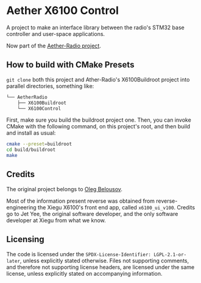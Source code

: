 # Aether X6100 Control

A project to make an interface library between the radio's STM32 base controller
and user-space applications.

Now part of the [Aether-Radio project](https://github.com/AetherRadio).

## How to build with CMake Presets

`git clone` both this project and Ather-Radio's X6100Buildroot project into
parallel directories, something like:

```txt
└── AetherRadio
    ├── X6100Buildroot
    └── X6100Control
```

First, make sure you build the buildroot project one.
Then, you can invoke CMake with the following command, on this project's root,
and then build and install as usual:

```sh
cmake --preset=buildroot
cd build/buildroot
make
```

## Credits

The original project belongs to [Oleg Belousov](https://github.com/strijar).

Most of the information present reverse was obtained from reverse-engineering
the Xiegu X6100's front end app, called `x6100_ui_v100`. Credits go to Jet Yee,
the original software developer, and the only software developer at Xiegu from
what we know.

## Licensing

The code is licensed under the `SPDX-License-Identifier: LGPL-2.1-or-later`,
unless explicitly stated otherwise.
Files not supporting comments, and therefore not supporting license headers, are
licensed under the same license, unless explicitly stated on accompanying
information.
